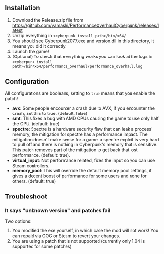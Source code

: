 ## Installation

1. Download the Release.zip file from https://github.com/yamashi/PerformanceOverhaulCyberpunk/releases/latest 
2. Unzip everything in `<cyberpunk install path>/bin/x64/`
3. You should see Cyberpunk2077.exe and version.dll in this directory, it means you did it correctly.
4. Launch the game!
5. (Optional) To check that everything works you can look at the logs in `<cyberpunk install path>/bin/x64/performance_overhaul/performance_overhaul.log`

## Configuration

All configurations are booleans, setting to `true` means that you enable the patch!

* **avx**: Some people encounter a crash due to AVX, if you encounter the crash, set this to true. (default: false)
* **smt**: This fixes a bug with AMD CPUs causing the game to use only half the CPU. (default: true)
* **spectre**: Spectre is a hardware security flaw that can leak a process' memory, the mitigation for spectre has a performance impact. The mitigation doesn't make sense for a game, a spectre exploit is very hard to pull off and there is nothing in Cyberpunk's memory that is sensitive. This patch removes part of the mitigation to get back that lost performance. (default: true).
* **virtual_input**: Not performance related, fixes the input so you can use Steam controllers.
* **memory_pool**: This will override the default memory pool settings, it gives a decent boost of performance for some users and none for others. (default: true) 

## Troubleshoot

### It says "unknown version" and patches fail

Two options:
1. You modified the exe yourself, in which case the mod will not work! You can repaid via GOG or Steam to revert your changes.
2. You are using a patch that is not supported (currently only 1.04 is supported for some patches)
